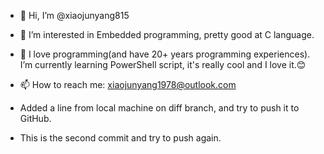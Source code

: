 - 👋 Hi, I’m @xiaojunyang815
- 👀 I’m interested in Embedded programming, pretty good at C language.
- 🌱 I love programming(and have 20+ years programming experiences). I’m currently learning PowerShell script, it's really cool and I love it.😊 
- 📫 How to reach me: xiaojunyang1978@outlook.com

- Added a line from local machine on diff branch, and try to push it to GitHub.

- This is the second commit and try to push again.

<!---
xiaojunyang815/xiaojunyang815 is a ✨ special ✨ repository because its `README.md` (this file) appears on your GitHub profile.
You can click the Preview link to take a look at your changes.
--->
